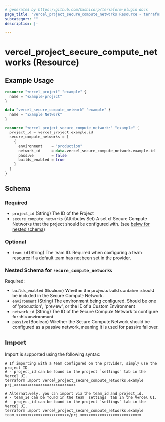 ```yaml
---
# generated by https://github.com/hashicorp/terraform-plugin-docs
page_title: "vercel_project_secure_compute_networks Resource - terraform-provider-vercel"
subcategory: ""
description: |-
  
---
```


# vercel_project_secure_compute_networks (Resource)



## Example Usage

```terraform
resource "vercel_project" "example" {
  name = "example-project"
}

data "vercel_secure_compute_network" "example" {
  name = "Example Network"
}

resource "vercel_project_secure_compute_networks" "example" {
  project_id = vercel_project.example.id
  secure_compute_networks = [
    {
      environment    = "production"
      network_id     = data.vercel_secure_compute_network.example.id
      passive        = false
      builds_enabled = true
    }
  ]
}
```

<!-- schema generated by tfplugindocs -->
## Schema

### Required

- `project_id` (String) The ID of the Project
- `secure_compute_networks` (Attributes Set) A set of Secure Compute Networks that the project should be configured with. (see [below for nested schema](#nestedatt--secure_compute_networks))

### Optional

- `team_id` (String) The team ID. Required when configuring a team resource if a default team has not been set in the provider.

<a id="nestedatt--secure_compute_networks"></a>
### Nested Schema for `secure_compute_networks`

Required:

- `builds_enabled` (Boolean) Whether the projects build container should be included in the Secure Compute Network.
- `environment` (String) The environment being configured. Should be one of 'production', 'preview', or the ID of a Custom Environment
- `network_id` (String) The ID of the Secure Compute Network to configure for this environment
- `passive` (Boolean) Whether the Secure Compute Network should be configured as a passive network, meaning it is used for passive failover.

## Import

Import is supported using the following syntax:

```shell
# If importing with a team configured on the provider, simply use the project ID.
# - project_id can be found in the project `settings` tab in the Vercel UI.
terraform import vercel_project_secure_compute_networks.example prj_xxxxxxxxxxxxxxxxxxxxxxxxxxxx

# Alternatively, you can import via the team_id and project_id.
# - team_id can be found in the team `settings` tab in the Vercel UI.
# - project_id can be found in the project `settings` tab in the Vercel UI.
terraform import vercel_project_secure_compute_networks.example team_xxxxxxxxxxxxxxxxxxxxxxxx/prj_xxxxxxxxxxxxxxxxxxxxxxxxxxxx
```
